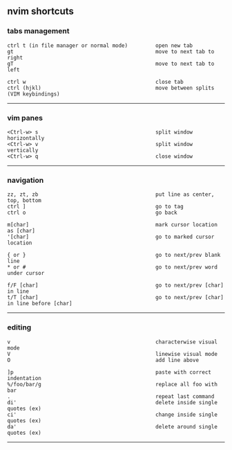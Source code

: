 ## nvim shortcuts
### tabs management
```
ctrl t (in file manager or normal mode)         open new tab
gt                                              move to next tab to right
gT                                              move to next tab to left

ctrl w                                          close tab
ctrl (hjkl)                                     move between splits (VIM keybindings)
```
----------------------------------------------------------------------------------------------------------------

### vim panes
```
<Ctrl-w> s                                      split window horizontally
<Ctrl-w> v                                      split window vertically
<Ctrl-w> q                                      close window
```
----------------------------------------------------------------------------------------------------------------

### navigation
```
zz, zt, zb                                      put line as center, top, bottom
ctrl ]                                          go to tag
ctrl o                                          go back

m[char]                                         mark cursor location as [char]
'[char]                                         go to marked cursor location

{ or }                                          go to next/prev blank line
* or #                                          go to next/prev word under cursor

f/F [char]                                      go to next/prev [char] in line
t/T [char]                                      go to next/prev [char] in line before [char]
```
----------------------------------------------------------------------------------------------------------------

### editing
```
v                                               characterwise visual mode
V                                               linewise visual mode
O                                               add line above

]p                                              paste with correct indentation
%/foo/bar/g                                     replace all foo with bar
.                                               repeat last command
di'                                             delete inside single quotes (ex)
ci'                                             change inside single quotes (ex)
da'                                             delete around single quotes (ex)
```
----------------------------------------------------------------------------------------------------------------


